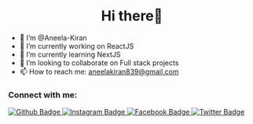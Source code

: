 <h1 align="center"> Hi there👋</h1>

- 🔭 I’m @Aneela-Kiran
- 🔭 I’m currently working on ReactJS
- 🌱 I’m currently learning NextJS 
- 👯 I’m looking to collaborate on Full stack projects
- 📫 How to reach me: aneelakiran839@gmail.com
 
### Connect with me:
<div id="badges">
  <a href="https://github.com/Aneela-Kiran">
    <img src="https://img.shields.io/badge/Github-white?style=for-the-badge&logo=Github&logoColor=black" alt="Github Badge"/>
  </a>
   <a href="https://www.instagram.com/axif_taj">
    <img src="https://img.shields.io/badge/Instagram-purple?style=for-the-badge&logo=instagram&logoColor=white" alt="Instagram Badge"/>
  </a>
   <a href="https://fb.com/aaxiftaj">
    <img src="https://img.shields.io/badge/Facebook-blue?style=for-the-badge&logo=facebook&logoColor=white" alt="Facebook Badge"/>
  </a>
   <a href="https://x.com/AneelaKira45">
    <img src="https://img.shields.io/badge/Twitter-blue?style=for-the-badge&logo=twitter&logoColor=white" alt="Twitter Badge"/>
  </a>
</div>




<br>


